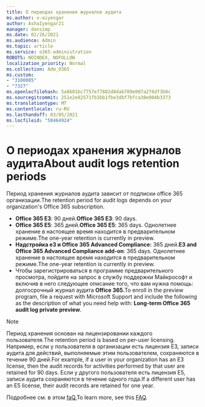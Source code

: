 ```yaml
---
title: О периодах хранения журналов аудита
ms.author: v-aiyengar
author: AshaIyengar21
manager: dansimp
ms.date: 02/26/2021
ms.audience: Admin
ms.topic: article
ms.service: o365-administration
ROBOTS: NOINDEX, NOFOLLOW
localization_priority: Normal
ms.collection: Adm_O365
ms.custom:
- "3100005"
- "7327"
ms.openlocfilehash: 5a8601bc7757e77882d8dab709e007a2f6df3b0c
ms.sourcegitcommit: 251e2e82571fb3bb1fbe3dbf7bfca30e004b3373
ms.translationtype: MT
ms.contentlocale: ru-RU
ms.lasthandoff: 03/05/2021
ms.locfileid: "50464924"
---
```

# <a name="about-audit-logs-retention-periods"></a><span data-ttu-id="fd59e-102">О периодах хранения журналов аудита</span><span class="sxs-lookup"><span data-stu-id="fd59e-102">About audit logs retention periods</span></span>

<span data-ttu-id="fd59e-103">Период хранения журналов аудита зависит от подписки office 365 организации.</span><span class="sxs-lookup"><span data-stu-id="fd59e-103">The retention period for audit logs depends on your organization's Office 365 subscription.</span></span>

- <span data-ttu-id="fd59e-104">**Office 365 E3**: 90 дней.</span><span class="sxs-lookup"><span data-stu-id="fd59e-104">**Office 365 E3**: 90 days.</span></span>
- <span data-ttu-id="fd59e-105">**Office 365 E5**: 365 дней.</span><span class="sxs-lookup"><span data-stu-id="fd59e-105">**Office 365 E5**: 365 days.</span></span> <span data-ttu-id="fd59e-106">Однолетнее хранение в настоящее время находится в предварительном режиме.</span><span class="sxs-lookup"><span data-stu-id="fd59e-106">The one-year retention is currently in preview.</span></span>
- <span data-ttu-id="fd59e-107">**Надстройка e3 и Office 365 Advanced Compliance:** 365 дней.</span><span class="sxs-lookup"><span data-stu-id="fd59e-107">**E3 and Office 365 Advanced Compliance add-on**: 365 days.</span></span> <span data-ttu-id="fd59e-108">Однолетнее хранение в настоящее время находится в предварительном режиме.</span><span class="sxs-lookup"><span data-stu-id="fd59e-108">The one-year retention is currently in preview.</span></span>
- <span data-ttu-id="fd59e-109">Чтобы зарегистрироваться в программе предварительного просмотра, пойдите на запрос в службу поддержки Майкрософт и включив в него следующее описание того, что вам нужна помощь: долгосрочный журнал аудита **Office 365.**</span><span class="sxs-lookup"><span data-stu-id="fd59e-109">To enroll in the preview program, file a request with Microsoft Support and include the following as the description of what you need help with: **Long-term Office 365 audit log private preview**.</span></span>
> [!NOTE]
> <span data-ttu-id="fd59e-110">Период хранения основан на лицензировании каждого пользователя.</span><span class="sxs-lookup"><span data-stu-id="fd59e-110">The retention period is based on per-user licensing.</span></span> <span data-ttu-id="fd59e-111">Например, если у пользователя в организации есть лицензия E3, записи аудита для действий, выполняемые этим пользователем, сохраняются в течение 90 дней.</span><span class="sxs-lookup"><span data-stu-id="fd59e-111">For example, if a user in your organization has an E3 license, then the audit records for activities performed by that user are retained for 90 days.</span></span> <span data-ttu-id="fd59e-112">Если у другого пользователя есть лицензия E5, записи аудита сохраняются в течение одного года.</span><span class="sxs-lookup"><span data-stu-id="fd59e-112">If a different user has an E5 license, their audit records are retained for one year.</span></span>

<span data-ttu-id="fd59e-113">Подробнее см. в этом [faQ.](https://go.microsoft.com/fwlink/?linkid=2115336)</span><span class="sxs-lookup"><span data-stu-id="fd59e-113">To learn more, see this [FAQ](https://go.microsoft.com/fwlink/?linkid=2115336).</span></span>